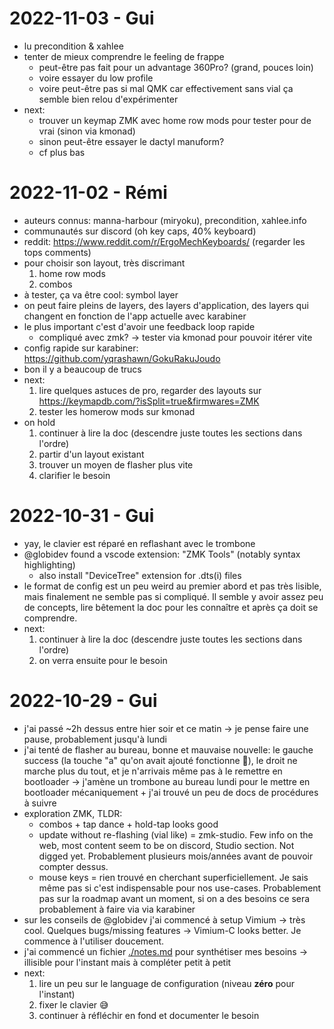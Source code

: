 # 2022-11-03 - Gui

- lu precondition & xahlee
- tenter de mieux comprendre le feeling de frappe
  - peut-être pas fait pour un advantage 360Pro? (grand, pouces loin)
  - voire essayer du low profile
  - voire peut-être pas si mal QMK car effectivement sans vial ça semble bien relou d'expérimenter
- next:
  - trouver un keymap ZMK avec home row mods pour tester pour de vrai (sinon via kmonad)
  - sinon peut-être essayer le dactyl manuform?
  - cf plus bas

# 2022-11-02 - Rémi

- auteurs connus: manna-harbour (miryoku), precondition, xahlee.info
- communautés sur discord (oh key caps, 40% keyboard)
- reddit: https://www.reddit.com/r/ErgoMechKeyboards/ (regarder les tops comments)
- pour choisir son layout, très discrimant
  1. home row mods
  2. combos
- à tester, ça va être cool: symbol layer
- on peut faire pleins de layers, des layers d'application, des layers qui changent en fonction de l'app actuelle avec karabiner
- le plus important c'est d'avoir une feedback loop rapide
  - compliqué avec zmk? -> tester via kmonad pour pouvoir itérer vite
- config rapide sur karabiner: https://github.com/yqrashawn/GokuRakuJoudo
- bon il y a beaucoup de trucs
- next:
  1. lire quelques astuces de pro, regarder des layouts sur https://keymapdb.com/?isSplit=true&firmwares=ZMK
  2. tester les homerow mods sur kmonad
- on hold
  1. continuer à lire la doc (descendre juste toutes les sections dans l'ordre)
  2. partir d'un layout existant
  3. trouver un moyen de flasher plus vite
  4. clarifier le besoin

# 2022-10-31 - Gui

- yay, le clavier est réparé en reflashant avec le trombone
- @globidev found a vscode extension: "ZMK Tools" (notably syntax highlighting)
  - also install "DeviceTree" extension for .dts(i) files
- le format de config est un peu weird au premier abord et pas très lisible, mais finalement ne semble pas si compliqué. Il semble y avoir assez peu de concepts, lire bêtement la doc pour les connaître et après ça doit se comprendre.
- next:
  1. continuer à lire la doc (descendre juste toutes les sections dans l'ordre)
  2. on verra ensuite pour le besoin

# 2022-10-29 - Gui

- j'ai passé ~2h dessus entre hier soir et ce matin -> je pense faire une pause, probablement jusqu'à lundi
- j'ai tenté de flasher au bureau, bonne et mauvaise nouvelle: le gauche success (la touche "a" qu'on avait ajouté fonctionne 🤯), le droit ne marche plus du tout, et je n'arrivais même pas à le remettre en bootloader -> j'amène un trombone au bureau lundi pour le mettre en bootloader mécaniquement + j'ai trouvé un peu de docs de procédures à suivre
- exploration ZMK, TLDR:
  - combos + tap dance + hold-tap looks good
  - update without re-flashing (vial like) = zmk-studio. Few info on the web, most content seem to be on discord, Studio section. Not digged yet. Probablement plusieurs mois/années avant de pouvoir compter dessus.
  - mouse keys = rien trouvé en cherchant superficiellement. Je sais même pas si c'est indispensable pour nos use-cases. Probablement pas sur la roadmap avant un moment, si on a des besoins ce sera probablement à faire via via karabiner
- sur les conseils de @globidev j'ai commencé à setup Vimium -> très cool. Quelques bugs/missing features -> Vimium-C looks better. Je commence à l'utiliser doucement.
- j'ai commencé un fichier [./notes.md](./notes.md) pour synthétiser mes besoins -> illisible pour l'instant mais à compléter petit à petit
- next:
  1. lire un peu sur le language de configuration (niveau **zéro** pour l'instant)
  2. fixer le clavier 😅
  3. continuer à réfléchir en fond et documenter le besoin
